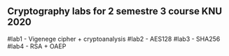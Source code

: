 ## Cryptography labs for 2 semestre 3 course KNU 2020

#lab1 - Vigenege cipher + cryptoanalysis
#lab2 - AES128 
#lab3 - SHA256
#lab4 - RSA + OAEP
